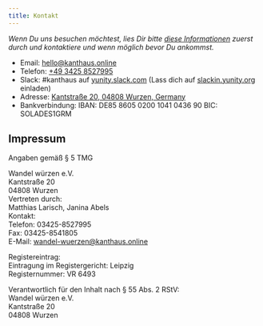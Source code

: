 ```yaml
---
title: Kontakt
---
```

*Wenn Du uns besuchen möchtest, lies Dir bitte [diese Informationen](../about/visiting) zuerst durch und kontaktiere und wenn möglich bevor Du ankommst.*

- Email: [hello@kanthaus.online](mailto:hello@kanthaus.online)
- Telefon: <a href="tel:+4934258527995">+49 3425 8527995</a>
- Slack: #kanthaus auf [yunity.slack.com](https://yunity.slack.com) (Lass dich auf [slackin.yunity.org](https://slackin.yunity.org) einladen)
- Adresse: [Kantstraße 20, 04808 Wurzen, Germany](https://www.openstreetmap.org/search?query=20%20kantstrasse%20wurzen#map=19/51.36711/12.74075&layers=N?target=_blank)
- Bankverbindung:  IBAN: DE85 8605 0200 1041 0436 90  BIC: SOLADES1GRM


## Impressum
Angaben gemäß § 5 TMG

Wandel würzen e.V.  
Kantstraße 20  
04808 Wurzen  
Vertreten durch:  
Matthias Larisch, Janina Abels  
Kontakt:  
Telefon: 03425-8527995  
Fax: 03425-8541805  
E-Mail: wandel-wuerzen@kanthaus.online

Registereintrag:  
Eintragung im Registergericht: Leipzig  
Registernummer: VR 6493

Verantwortlich für den Inhalt nach § 55 Abs. 2 RStV:  
Wandel würzen e.V.  
Kantstraße 20  
04808 Wurzen
